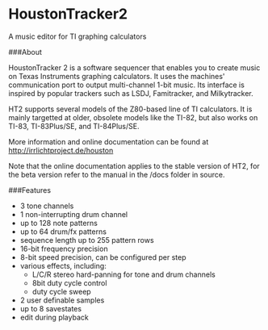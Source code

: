 # HoustonTracker2
A music editor for TI graphing calculators


###About

HoustonTracker 2 is a software sequencer that enables you to create music on Texas Instruments graphing calculators. It uses the machines' communication port to output multi-channel 1-bit music. Its interface is inspired by popular trackers such as LSDJ, Famitracker, and Milkytracker.

HT2 supports several models of the Z80-based line of TI calculators. It is mainly targetted at older, obsolete models like the TI-82, but also works on TI-83,
TI-83Plus/SE, and TI-84Plus/SE.

More information and online documentation can be found at
http://irrlichtproject.de/houston

Note that the online documentation applies to the stable version of HT2, for the beta version refer to the manual in the /docs folder in source.


###Features

* 3 tone channels
* 1 non-interrupting drum channel
* up to 128 note patterns
* up to 64 drum/fx patterns
* sequence length up to 255 pattern rows
* 16-bit frequency precision
* 8-bit speed precision, can be configured per step
* various effects, including:
    * L/C/R stereo hard-panning for tone and drum channels
    * 8bit duty cycle control
    * duty cycle sweep
* 2 user definable samples
* up to 8 savestates
* edit during playback
